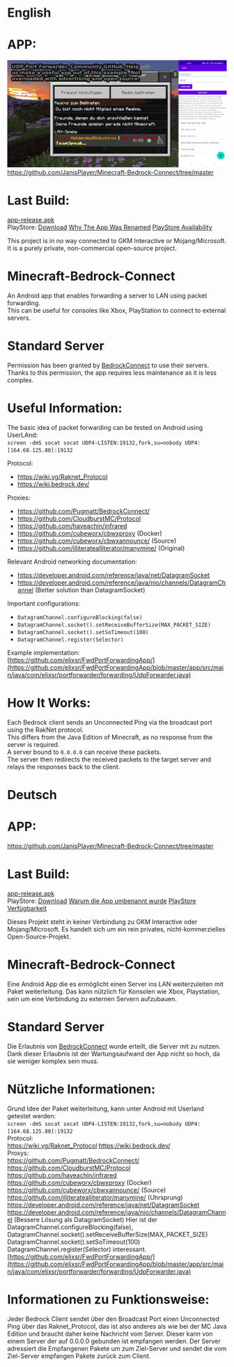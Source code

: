 # English

# APP:  
![Preview.webp](https://github.com/JanisPlayer/Minecraft-Bedrock-Connect/raw/main/Preview.webp)  
https://github.com/JanisPlayer/Minecraft-Bedrock-Connect/tree/master  

# Last Build:  
[app-release.apk](https://github.com/JanisPlayer/Minecraft-Bedrock-Connect/raw/main/app-release.apk)  
PlayStore: [Download](https://play.google.com/store/apps/details?id=de.heldendesbildschirms.mcbedrockconnector) [Why The App Was Renamed](https://github.com/JanisPlayer/Minecraft-Bedrock-Connect/blob/main/Why_The_App_Was_Renamed.md) [PlayStore Availability](https://github.com/JanisPlayer/Minecraft-Bedrock-Connect/blob/main/PlayStore%20Availability.md)  

This project is in no way connected to GKM Interactive or Mojang/Microsoft. It is a purely private, non-commercial open-source project.

# Minecraft-Bedrock-Connect  
An Android app that enables forwarding a server to LAN using packet forwarding.  
This can be useful for consoles like Xbox, PlayStation to connect to external servers.  

# Standard Server  
Permission has been granted by [BedrockConnect](https://github.com/Pugmatt/BedrockConnect/) to use their servers.  
Thanks to this permission, the app requires less maintenance as it is less complex.  

# Useful Information:  
The basic idea of packet forwarding can be tested on Android using UserLAnd:  
```screen -dmS socat socat UDP4-LISTEN:19132,fork,su=nobody UDP4:[164.68.125.80]:19132```  

Protocol:  
- https://wiki.vg/Raknet_Protocol  
- https://wiki.bedrock.dev/  

Proxies:  
- https://github.com/Pugmatt/BedrockConnect/  
- https://github.com/CloudburstMC/Protocol  
- https://github.com/haveachin/infrared  
- https://github.com/cubeworx/cbwxproxy (Docker)  
- https://github.com/cubeworx/cbwxannounce/ (Source)  
- https://github.com/illiteratealliterator/manymine/ (Original)  

Relevant Android networking documentation:  
- https://developer.android.com/reference/java/net/DatagramSocket  
- https://developer.android.com/reference/java/nio/channels/DatagramChannel (Better solution than DatagramSocket)  

Important configurations:  
- `DatagramChannel.configureBlocking(false)`  
- `DatagramChannel.socket().setReceiveBufferSize(MAX_PACKET_SIZE)`  
- `DatagramChannel.socket().setSoTimeout(100)`  
- `DatagramChannel.register(Selector)`  

Example implementation:  
[https://github.com/elixsr/FwdPortForwardingApp/](https://github.com/elixsr/FwdPortForwardingApp/blob/master/app/src/main/java/com/elixsr/portforwarder/forwarding/UdpForwarder.java)  

# How It Works:  
Each Bedrock client sends an Unconnected Ping via the broadcast port using the RakNet protocol.  
This differs from the Java Edition of Minecraft, as no response from the server is required.  
A server bound to `0.0.0.0` can receive these packets.  
The server then redirects the received packets to the target server and relays the responses back to the client.  

# Deutsch

# APP:  
https://github.com/JanisPlayer/Minecraft-Bedrock-Connect/tree/master

# Last Build:
[app-release.apk](https://github.com/JanisPlayer/Minecraft-Bedrock-Connect/raw/main/app-release.apk)  
PlayStore: [Download](https://play.google.com/store/apps/details?id=de.heldendesbildschirms.mcbedrockconnector) [Warum die App umbenannt wurde](https://github.com/JanisPlayer/Minecraft-Bedrock-Connect/blob/main/Why_The_App_Was_Renamed.md) [PlayStore Verfügbarkeit](https://github.com/JanisPlayer/Minecraft-Bedrock-Connect/blob/main/PlayStore%20Availability.md)  

Dieses Projekt steht in keiner Verbindung zu GKM Interactive oder Mojang/Microsoft. Es handelt sich um ein rein privates, nicht-kommerzielles Open-Source-Projekt.

# Minecraft-Bedrock-Connect
Eine Android App die es ermöglicht einen Server ins LAN weiterzuleiten mit Paket weiterleitung.
Das kann nützlich für Konsolen wie Xbox, Playstation, sein um eine Verbindung zu externen Servern aufzubauen.

# Standard Server  
Die Erlaubnis von [BedrockConnect](https://github.com/Pugmatt/BedrockConnect/) wurde erteilt, die Server mit zu nutzen.  
Dank dieser Erlaubnis ist der Wartungsaufwand der App nicht so hoch, da sie weniger komplex sein muss.

# Nützliche Informationen:  
Grund Idee der Paket weiterleitung, kann unter Android mit Userland getestet werden:  
```screen -dmS socat socat UDP4-LISTEN:19132,fork,su=nobody UDP4:[164.68.125.80]:19132```  
Protocol:  
https://wiki.vg/Raknet_Protocol 
https://wiki.bedrock.dev/  
Proxys:  
https://github.com/Pugmatt/BedrockConnect/  
https://github.com/CloudburstMC/Protocol  
https://github.com/haveachin/infrared  
https://github.com/cubeworx/cbwxproxy (Docker)  
https://github.com/cubeworx/cbwxannounce/ (Source)  
https://github.com/illiteratealliterator/manymine/ (Uhrsprung)  
https://developer.android.com/reference/java/net/DatagramSocket
https://developer.android.com/reference/java/nio/channels/DatagramChannel (Bessere Lösung als DatagramSocket)
Hier ist der DatagramChannel.configureBlocking(false), DatagramChannel.socket().setReceiveBufferSize(MAX_PACKET_SIZE) DatagramChannel.socket().setSoTimeout(100) DatagramChannel.register(Selector) interessant.
[https://github.com/elixsr/FwdPortForwardingApp/](https://github.com/elixsr/FwdPortForwardingApp/blob/master/app/src/main/java/com/elixsr/portforwarder/forwarding/UdpForwarder.java)

# Informationen zu Funktionsweise:
Jeder Bedrock Client sendet über den Broadcast Port einen Unconnected Ping über das Raknet_Protocol, das ist also anderes als wie bei der MC Java Edition und braucht daher keine Nachricht vom Server.
Dieser kann von einem Server der auf 0.0.0.0 gebunden ist empfangen werden.
Der Server adressiert die Empfangenen Pakete um zum Ziel-Server und sendet die vom Ziel-Server empfangen Pakete zurück zum Client.
